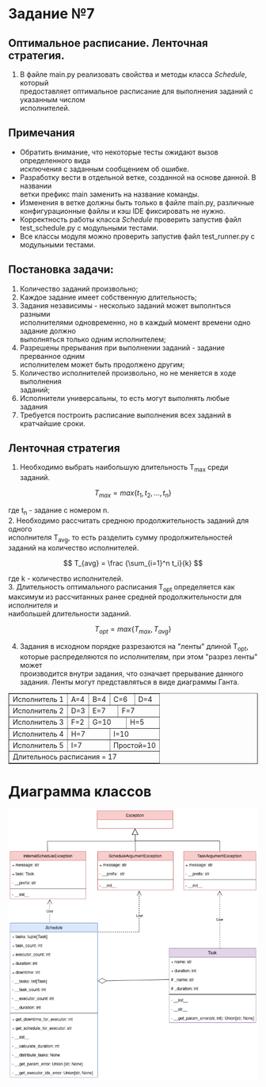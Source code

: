 
# Задание №7
## Оптимальное расписание. Ленточная стратегия.  
  
1. В файле main.py реализовать свойства и методы класса *Schedule*, который  
предоставляет оптимальное расписание для выполнения заданий с указанным числом   
исполнителей.  
## Примечания  
- Обратить внимание, что некоторые тесты ожидают вызов определенного вида     
исключения с заданным сообщением об ошибке.    
- Разработку вести в отдельной ветке, созданной на основе данной. В названии     
ветки префикс main заменить на название команды.    
- Изменения в ветке должны быть только в файле main.py, различные     
конфигурационные файлы и кэш IDE фиксировать не нужно.    
- Корректность работы класса *Schedule* проверить запустив файл   
test_schedule.py с модульными тестами.  
- Все классы модуля можно проверить запустив файл test_runner.py с   
модульными тестами.     
## Постановка задачи:  
1. Количество заданий произвольно;  
2. Каждое задание имеет собственную длительность;  
3. Задания независимы - несколько заданий может выполнться разными   
исполнителями одновременно, но в каждый момент времени одно задание должно   
выполняться только одним исполнителем;  
4. Разрешены прерывания при выполнении заданий - задание прерванное одним   
исполнителем может быть продолжено другим;  
5. Количество исполнителей произвольно, но не меняется в ходе выполнения   
заданий;  
6. Исполнители универсальны, то есть могут выполнять любые задания  
7. Требуется построить расписание выполнения всех заданий в кратчайшие сроки.  
  
## Ленточная стратегия    
1. Необходимо выбрать наибольшую длительность T<sub>max</sub> среди заданий.    

$$  
T_{max} = max\{t_1, t_2, ..., t_n\}  
$$  

где t<sub>n</sub> - задание с номером n.  
2. Необходимо рассчитать среднюю продолжительность заданий для одного     
исполнителя T<sub>avg</sub>, то есть разделить сумму продолжительностей   
заданий на количество исполнителей.    

$$  
T_{avg} = \frac {\sum_{i=1}^n  t_i}{k}  
$$  

где k - количество исполнителей.  
3. Длительность оптимального расписания T<sub>opt</sub> определяется как   
максимум из рассчитанных ранее средней продолжительности для исполнителя и   
наибольшей длительности заданий.  

$$  
T_{opt} = max\{T_{max} , T_{avg}\}  
$$  

4. Задания в исходном порядке разрезаются на "ленты" длиной T<sub>opt</sub>,   
которые распределяются по исполнителям, при этом "разрез ленты" может   
производится внутри задания, что означает прерывание данного задания. Ленты 
могут представляться в виде диаграммы Ганта.

<table border="1px solid black">
	<tr>
		<td>Исполнитель 1</td>
		<td colspan=3>A=4</td>
		<td colspan=4>B=4</td>
		<td colspan=6>C=6</td>
		<td colspan=4>D=4</td>
	</tr>
	<tr>
		<td>Исполнитель 2</td>
		<td colspan=3>D=3</td>
		<td colspan=7>E=7</td>
		<td colspan=7>F=7</td>
	</tr>
	<tr>
		<td>Исполнитель 3</td>
		<td colspan=2>F=2</td>
		<td colspan=10>G=10</td>
		<td colspan=5>H=5</td>
	</tr>
	<tr>
		<td>Исполнитель 4</td>
		<td colspan=7>H=7</td>
		<td colspan=10>I=10</td>
	</tr>
	<tr>
		<td>Исполнитель 5</td>
		<td colspan=7>I=7</td>
		<td colspan=10>Простой=10</td>
	</tr>
	<tr>
		<td colspan=18>Длительнось расписания = 17</td>
	</tr>
</table>

# Диаграмма классов

![Диаграмма классов](images/class_diagram.png)